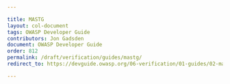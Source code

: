 ```yaml
---

title: MASTG
layout: col-document
tags: OWASP Developer Guide
contributors: Jon Gadsden
document: OWASP Developer Guide
order: 812
permalink: /draft/verification/guides/mastg/
redirect_to: https://devguide.owasp.org/06-verification/01-guides/02-mastg/

---
```

